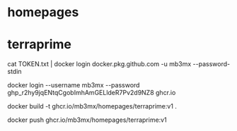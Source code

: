 # homepages

# terraprime
cat TOKEN.txt | docker login docker.pkg.github.com -u mb3mx --password-stdin

docker login --username mb3mx --password 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 ghcr.io


docker build -t  ghcr.io/mb3mx/homepages/terraprime:v1 .

docker push ghcr.io/mb3mx/homepages/terraprime:v1